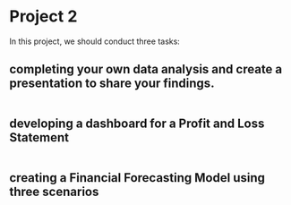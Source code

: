 # Project 2


In this project, we should conduct three tasks:

## completing your own data analysis and create a presentation to share your findings.
![]()

## developing a dashboard for a Profit and Loss Statement
![]()

## creating a Financial Forecasting Model using three scenarios


![]()
